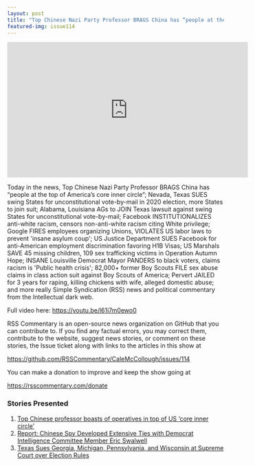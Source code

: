 ```yaml
---
layout: post
title: "Top Chinese Nazi Party Professor BRAGS China has “people at the top of America’s core inner circle”"
featured-img: issue114
---
```


<iframe width="560" height="315" src="https://www.youtube.com/embed/l61i7m0ewo0" frameborder="0" allow="accelerometer; autoplay; encrypted-media; gyroscope; picture-in-picture" allowfullscreen></iframe>

Today in the news, Top Chinese Nazi Party Professor BRAGS China has “people at the top of America’s core inner circle”; Nevada, Texas SUES swing States for unconstitutional vote-by-mail in 2020 election, more States to join suit; Alabama, Louisiana AGs to JOIN Texas lawsuit against swing States for unconstitutional vote-by-mail; Facebook INSTITUTIONALIZES anti-white racism, censors non-anti-white racism citing White privilege; Google FIRES employees organizing Unions, VIOLATES US labor laws to prevent 'insane asylum coup'; US Justice Department SUES Facebook for anti-American employment discrimination favoring H1B Visas; US Marshals SAVE 45 missing children, 109 sex trafficking victims in Operation Autumn Hope; INSANE Louisville Democrat Mayor PANDERS to black voters, claims racism is 'Public health crisis'; 82,000+ former Boy Scouts FILE sex abuse claims in class action suit against Boy Scouts of America; Pervert JAILED for 3 years for raping, killing chickens with wife, alleged domestic abuse; and more really Simple Syndication (RSS) news and political commentary from the Intellectual dark web.

Full video here: https://youtu.be/l61i7m0ewo0

RSS Commentary is an open-source news organization on GitHub that you can contribute to. If you find any factual errors, you may correct them, contribute to the website, suggest news stories, or comment on these stories, the Issue ticket along with links to the articles in this show at 

https://github.com/RSSCommentary/CaleMcCollough/issues/114

You can make a donation to improve and keep the show going at

https://rsscommentary.com/donate

### Stories Presented

1. [Top Chinese professor boasts of operatives in top of US ‘core inner circle’](https://nypost.com/2020/12/08/professor-claims-china-has-people-in-americas-core-inner-circle/)
1. [Report: Chinese Spy Developed Extensive Ties with Democrat Intelligence Committee Member Eric Swalwell](https://www.breitbart.com/politics/2020/12/08/report-chinese-spy-developed-extensive-ties-with-democrat-intelligence-committee-member-eric-swalwell/)
1. [Texas Sues Georgia, Michigan, Pennsylvania, and Wisconsin at Supreme Court over Election Rules](https://www.breitbart.com/politics/2020/12/07/texas-sues-georgia-michigan-pennsylvania-and-wisconsin-at-supreme-court-election-rules/)
